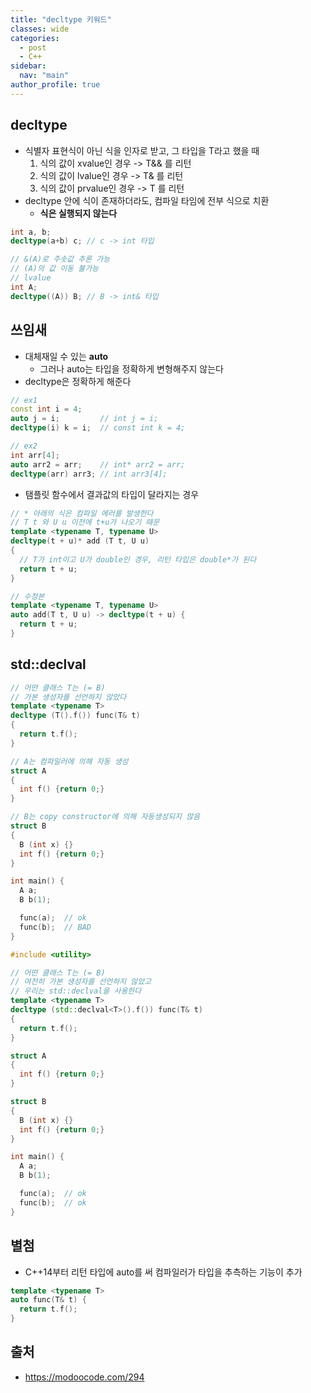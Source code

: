 ```yaml
---
title: "decltype 키워드"
classes: wide
categories: 
  - post
  - C++
sidebar:
  nav: "main"
author_profile: true
---
```


## decltype
* 식별자 표현식이 아닌 식을 인자로 받고, 그 타입을 T라고 했을 때
  1. 식의 값이 xvalue인 경우 -> T&& 를 리턴
  2. 식의 값이 lvalue인 경우 -> T& 를 리턴
  3. 식의 값이 prvalue인 경우 -> T 를 리턴
* decltype 안에 식이 존재하더라도, 컴파일 타임에 전부 식으로 치환
  * **식은 실행되지 않는다**

```c++
int a, b;
decltype(a+b) c; // c -> int 타입

// &(A)로 주솟값 추론 가능
// (A)의 값 이동 불가능
// lvalue
int A;
decltype((A)) B; // B -> int& 타입
```

## 쓰임새
* 대체재일 수 있는 **auto**
  * 그러나 auto는 타입을 정확하게 변형해주지 않는다
* decltype은 정확하게 해준다

```c++
// ex1
const int i = 4;
auto j = i;         // int j = i;
decltype(i) k = i;  // const int k = 4;

// ex2
int arr[4];
auto arr2 = arr;    // int* arr2 = arr;
decltype(arr) arr3; // int arr3[4];
```

* 탬플릿 함수에서 결과값의 타입이 달라지는 경우

```c++
// * 아래의 식은 컴파일 에러를 발생한다
// T t 와 U u 이전에 t+u가 나오기 때문 
template <typename T, typename U>
decltype(t + u)* add (T t, U u)
{
  // T가 int이고 U가 double인 경우, 리턴 타입은 double*가 된다
  return t + u;
}

// 수정본
template <typename T, typename U>
auto add(T t, U u) -> decltype(t + u) {
  return t + u;
}
```

## std::declval

```c++
// 어떤 클래스 T는 (= B)
// 가본 생성자를 선언하지 않았다
template <typename T>
decltype (T().f()) func(T& t)
{
  return t.f();
}

// A는 컴파일러에 의해 자동 생성
struct A
{
  int f() {return 0;}
}

// B는 copy constructor에 의해 자동생성되지 않음
struct B
{
  B (int x) {}
  int f() {return 0;}
}

int main() {
  A a;
  B b(1);

  func(a);  // ok
  func(b);  // BAD
}
```

```c++
#include <utility>

// 어떤 클래스 T는 (= B)
// 여전히 가본 생성자를 선언하지 않았고
// 우리는 std::declval을 사용한다
template <typename T>
decltype (std::declval<T>().f()) func(T& t)
{
  return t.f();
}

struct A
{
  int f() {return 0;}
}

struct B
{
  B (int x) {}
  int f() {return 0;}
}

int main() {
  A a;
  B b(1);

  func(a);  // ok
  func(b);  // ok
}
```
## 별첨
* C++14부터 리턴 타입에 auto를 써 컴파일러가 타입을 추측하는 기능이 추가

```c++
template <typename T>
auto func(T& t) {
  return t.f();
}
```

## 출처   
* <https://modoocode.com/294>